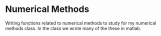 # Numerical Methods

Writing functions related to numerical methods to study for my numerical methods class. In the class we wrote many of the these in matlab.
